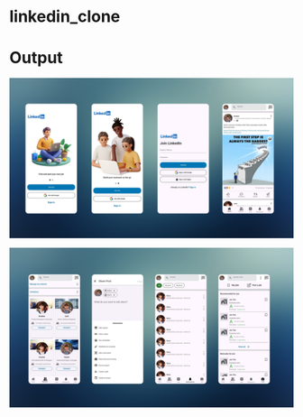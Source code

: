 # linkedin_clone

# Output

![image_alt](https://github.com/ibrahimsheriff/linkedin_clone/blob/08e9687f26c6f27ed5560026dd489210237ed961/screenshot%201.png)

![image_alt](https://github.com/ibrahimsheriff/linkedin_clone/blob/0733954d20b7e60633eef3a02ed3868999a2ec02/screenshot%202.png)
